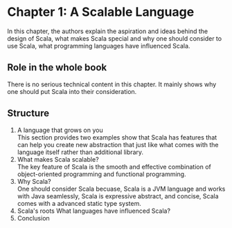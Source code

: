 # Chapter 1: A Scalable Language
In this chapter, the authors explain the aspiration and ideas behind the design of Scala, what makes Scala special and why one should consider to use Scala, what programming languages have influenced Scala.  

## Role in the whole book
There is no serious technical content in this chapter. It mainly shows why one should put Scala into their consideration.

## Structure
1. A language that grows on you  
This section provides two examples show that Scala has features that can help you create new abstraction that just like what comes with the language itself rather than additional library.  
2. What makes Scala scalable?  
The key feature of Scala is the smooth and effective combination of object-oriented programming and functional programming.  
3. Why Scala?  
One should consider Scala becuase, Scala is a JVM language and works with Java seamlessly, Scala is expressive abstract, and concise, Scala comes with a advanced static type system.
4. Scala's roots
What languages have influenced Scala?  
5. Conclusion 